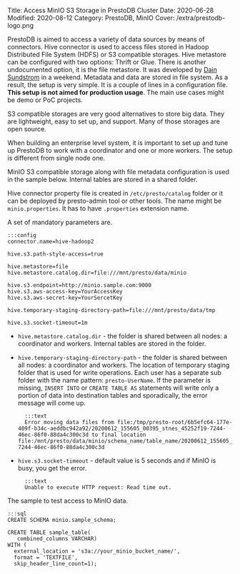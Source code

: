 Title: Access MinIO S3 Storage in PrestoDB Cluster
Date: 2020-06-28
Modified: 2020-08-12
Category: PrestoDB, MinIO
Cover: /extra/prestodb-logo.png

PrestoDB is aimed to access a variety of data sources by means of connectors. Hive connector is used to access files stored in Hadoop Distributed File System (HDFS) or S3 compatible storages. Hive metastore can be configured with two options: Thrift or Glue. There is another undocumented option, it is the file metastore. It was developed by [Dain Sundstrom](https://www.linkedin.com/in/dainsundstrom/) in a weekend. Metadata and data are stored in file system. As a result, the setup is very simple. It is a couple of lines in a configuration file. **This setup is not aimed for production usage**. The main use cases might be demo or PoC projects.

S3 compatible storages are very good alternatives to store big data. They are lightweight, easy to set up, and support. Many of those storages are open source.

When building an enterprise level system, it is important to set up and tune up PrestoDB to work with a coordinator and one or more workers. The setup is different from single node one.

MinIO S3 compatible storage along with file metadata configuration is used in the sample below. Internal tables are stored in a shared folder.

Hive connector property file is created in `/etc/presto/catalog` folder or it can be deployed by presto-admin tool or other tools. The name might be `minio.properties`. It has to have `.properties` extension name.

A set of mandatory parameters are.

    :::config
    connector.name=hive-hadoop2

    hive.s3.path-style-access=true

    hive.metastore=file
    hive.metastore.catalog.dir=file:///mnt/presto/data/minio

    hive.s3.endpoint=http://minio.sample.com:9000
    hive.s3.aws-access-key=YourAccessKey
    hive.s3.aws-secret-key=YourSercetKey

    hive.temporary-staging-directory-path=file:///mnt/presto/data/tmp

    hive.s3.socket-timeout=1m
    

* `hive.metastore.catalog.dir` - the folder is shared between all nodes: a coordinator and workers. Internal tables are stored in the folder.
* `hive.temporary-staging-directory-path` - the folder is shared between all nodes: a coordinator and workers. The location of temporary staging folder that is used for write operations. Each user has a separate sub folder with the name pattern: `presto-UserName`. If the parameter is missing, `INSERT INTO` or `CREATE TABLE AS` statements will write only a portion of data into destination tables and sporadically, the error message will come up.

        :::text
        Error moving data files from file:/tmp/presto-root/6b5efc64-177e-409f-b34c-aeddbc942a92/20200612_155605_00395_stnes_45252f19-7244-46ec-86f0-88da4c300c3d to final location file:/mnt/presto/data/minio/schema_name/table_name/20200612_155605_00395_stnes_45252f19-7244-46ec-86f0-88da4c300c3d

* `hive.s3.socket-timeout` - default value is 5 seconds and if MinIO is busy, you get the error.

        :::text
        Unable to execute HTTP request: Read time out.

The sample to test access to MinIO data.

    :::sql
    CREATE SCHEMA minio.sample_schema;

    CREATE TABLE sample_table(
       combined_columns VARCHAR)
    WITH (
      external_location = 's3a://your_minio_bucket_name/',
      format = 'TEXTFILE',
      skip_header_line_count=1);


